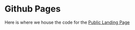 # Github Pages
Here is where we house the code for the
[Public Landing Page](https://securitylogminer.github.io/)